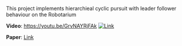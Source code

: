 This project implements hierarchieal cyclic pursuit with leader follower behaviour on the Robotarium

**Video**: https://youtu.be/GrvNAYRjFAk
[![Link](https://img.youtube.com/vi/GrvNAYRjFAk/maxresdefault.jpg)](https://youtu.be/GrvNAYRjFAk)

**Paper**: [Link](https://github.com/Sridhar701Pitt/HCyclicPursuit_robotarium/blob/main/ECE6563%20Final%20Project%20Report.pdf)
